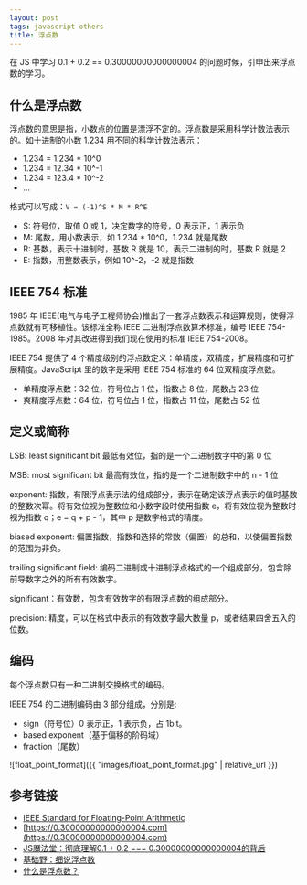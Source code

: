 ```yaml
---
layout: post
tags: javascript others
title: 浮点数
---
```

在 JS 中学习 0.1 + 0.2 == 0.30000000000000004 的问题时候，引申出来浮点数的学习。

## 什么是浮点数

浮点数的意思是指，小数点的位置是漂浮不定的。浮点数是采用科学计数法表示的。如十进制的小数 1.234 用不同的科学计数法表示：

- 1.234 = 1.234 * 10^0
- 1.234 = 12.34 * 10^-1
- 1.234 = 123.4 * 10^-2
- ...

格式可以写成：`V = (-1)^S * M * R^E`

- S: 符号位，取值 0 或 1，决定数字的符号，0 表示正，1 表示负
- M: 尾数，用小数表示，如 1.234 * 10^0，1.234 就是尾数
- R: 基数，表示十进制时，基数 R 就是 10，表示二进制的时，基数 R 就是 2
- E: 指数，用整数表示，例如 10^-2，-2 就是指数

## IEEE 754 标准

1985 年 IEEE(电气与电子工程师协会)推出了一套浮点数表示和运算规则，使得浮点数就有可移植性。该标准全称 IEEE 二进制浮点数算术标准，编号 IEEE 754-1985。2008 年对其改进得到我们现在使用的标准 IEEE 754-2008。

IEEE 754 提供了 4 个精度级别的浮点数定义：单精度，双精度，扩展精度和可扩展精度。JavaScript 里的数字是采用 IEEE 754 标准的 64 位双精度浮点数。

- 单精度浮点数：32 位，符号位占 1 位，指数占 8 位，尾数占 23 位
- 爽精度浮点数：64 位，符号位占 1 位，指数占 11 位，尾数占 52 位

## 定义或简称

LSB: least significant bit 最低有效位，指的是一个二进制数字中的第 0 位

MSB: most significant bit 最高有效位，指的是一个二进制数字中的 n - 1 位

exponent: 指数，有限浮点表示法的组成部分，表示在确定该浮点表示的值时基数的整数次幂。将有效位视为整数位和小数字段时使用指数 e，将有效位视为整数时视为指数 q；e = q + p - 1，其中 p 是数字格式的精度。

biased exponent: 偏置指数，指数和选择的常数（偏置）的总和，以使偏置指数的范围为非负。

trailing significant field: 编码二进制或十进制浮点格式的一个组成部分，包含除前导数字之外的所有有效数字。

significant：有效数，包含有效数字的有限浮点数的组成部分。

precision: 精度，可以在格式中表示的有效数字最大数量 p，或者结果四舍五入的位数。

## 编码

每个浮点数只有一种二进制交换格式的编码。

IEEE 754 的二进制编码由 3 部分组成，分别是:

- sign（符号位）0 表示正，1 表示负，占 1bit。
- based exponent（基于偏移的阶码域）
- fraction（尾数）

![float_point_format]({{ "images/float_point_format.jpg" | relative_url }})

## 参考链接

- [IEEE Standard for Floating-Point Arithmetic](https://irem.univ-reunion.fr/IMG/pdf/ieee-754-2008.pdf)
- [https://0.30000000000000004.com](https://0.30000000000000004.com)
- [JS魔法堂：彻底理解0.1 + 0.2 === 0.30000000000000004的背后](https://www.cnblogs.com/fsjohnhuang/p/5115672.html)
- [基础野：细说浮点数](https://www.cnblogs.com/fsjohnhuang/p/5109766.html)
- [什么是浮点数？](https://zhuanlan.zhihu.com/p/339949186)
